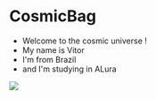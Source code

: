 # CosmicBag
- Welcome to the cosmic universe !
- My name is Vitor
- I'm from Brazil
- and I'm studying in ALura 



![](https://media.tenor.com/QjWpD_j2WUgAAAAM/haaland-erling-haaland.gif)
